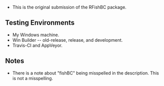 * This is the original submission of the RFishBC package.

## Testing Environments
* My Windows machine.
* Win Builder -- old-release, release, and development.
* Travis-CI and AppVeyor.

## Notes
* There is a note about "fishBC" being misspelled in the description. This is not a misspelling.
